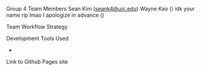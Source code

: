 Group 4 Team Members
Sean Kim (seank4@uic.edu)
Wayne Kao ()
idk your name rip lmao I apologize in advance ()

Team Workflow Strategy

Development Tools Used

-

Link to Github Pages site
